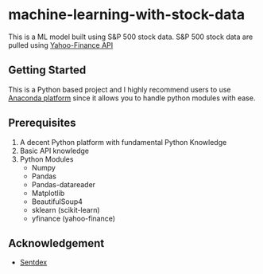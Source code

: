 # machine-learning-with-stock-data
This is a ML model built using S&P 500 stock data. S&P 500 stock data are pulled using [Yahoo-Finance API](https://rapidapi.com/apidojo/api/yahoo-finance1?utm_source=google&utm_medium=cpc&utm_campaign=1674315309_77004833236&utm_term=yahoo%20finance%20api_e&utm_content=1t1&gclid=EAIaIQobChMIwrmtmMro5QIVASUrCh3MFAIvEAAYASAAEgIejfD_BwE)

## Getting Started
This is a Python based project and I highly recommend users to use [Anaconda platform](https://www.anaconda.com/) since it allows you to handle python modules with ease. 

## Prerequisites
1. A decent Python platform with fundamental Python Knowledge
2. Basic API knowledge
3. Python Modules
   - Numpy
   - Pandas
   - Pandas-datareader
   - Matplotlib
   - BeautifulSoup4
   - sklearn (scikit-learn)
   - yfinance (yahoo-finance)
## Acknowledgement
- [Sentdex](https://github.com/Sentdex)
